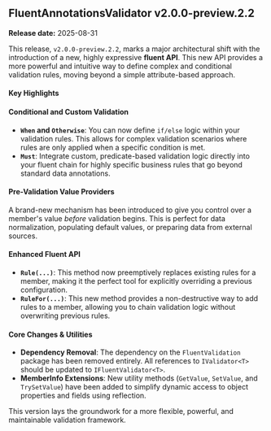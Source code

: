 ## FluentAnnotationsValidator v2.0.0-preview.2.2

**Release date:** 2025-08-31

This release, `v2.0.0-preview.2.2`, marks a major architectural shift with the introduction of a new, highly expressive **fluent API**. This new API provides a more powerful and intuitive way to define complex and conditional validation rules, moving beyond a simple attribute-based approach.

#### Key Highlights

#### Conditional and Custom Validation
* **`When` and `Otherwise`**: You can now define `if/else` logic within your validation rules. This allows for complex validation scenarios where rules are only applied when a specific condition is met.
* **`Must`**: Integrate custom, predicate-based validation logic directly into your fluent chain for highly specific business rules that go beyond standard data annotations.

#### Pre-Validation Value Providers
A brand-new mechanism has been introduced to give you control over a member's value *before* validation begins. This is perfect for data normalization, populating default values, or preparing data from external sources.

#### Enhanced Fluent API
* **`Rule(...)`**: This method now preemptively replaces existing rules for a member, making it the perfect tool for explicitly overriding a previous configuration.
* **`RuleFor(...)`**: This new method provides a non-destructive way to add rules to a member, allowing you to chain validation logic without overwriting previous rules.

#### Core Changes & Utilities
* **Dependency Removal**: The dependency on the `FluentValidation` package has been removed entirely. All references to `IValidator<T>` should be updated to `IFluentValidator<T>`.
* **MemberInfo Extensions**: New utility methods (`GetValue`, `SetValue`, and `TrySetValue`) have been added to simplify dynamic access to object properties and fields using reflection.

This version lays the groundwork for a more flexible, powerful, and maintainable validation framework.